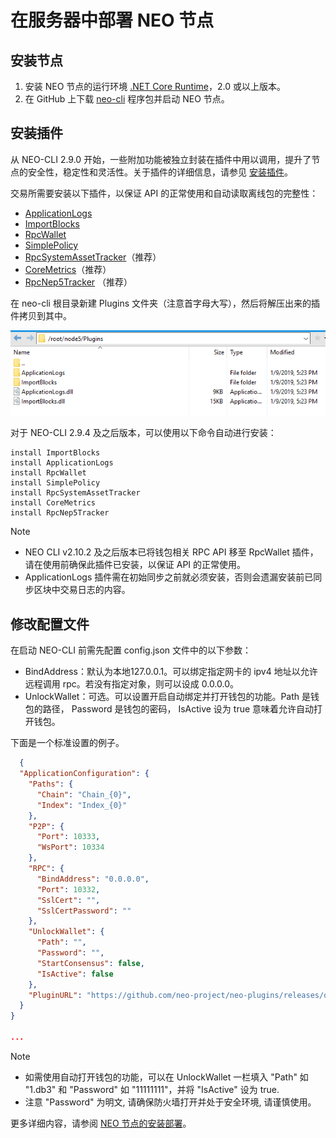 # 在服务器中部署 NEO 节点

## 安装节点

1. 安装 NEO 节点的运行环境 [.NET Core Runtime](https://www.microsoft.com/net/download/core#/runtime)，2.0 或以上版本。
2. 在 GitHub 上下载 [neo-cli](https://github.com/neo-project/neo-cli/releases) 程序包并启动 NEO 节点。

## 安装插件

从 NEO-CLI 2.9.0 开始，一些附加功能被独立封装在插件中用以调用，提升了节点的安全性，稳定性和灵活性。关于插件的详细信息，请参见 [安装插件](../../node/cli/setup.md)。

交易所需要安装以下插件，以保证 API 的正常使用和自动读取离线包的完整性：

- [ApplicationLogs](https://github.com/neo-project/neo-plugins/releases/download/v2.10.2/ApplicationLogs.zip)
- [ImportBlocks](https://github.com/neo-project/neo-plugins/releases/download/v2.10.2/ImportBlocks.zip)
- [RpcWallet](https://github.com/neo-project/neo-plugins/releases/download/v2.10.2/RpcWallet.zip)
- [SimplePolicy](https://github.com/neo-project/neo-plugins/releases/download/v2.10.0/SimplePolicy.zip)
- [RpcSystemAssetTracker](https://github.com/neo-project/neo-plugins/releases/download/v2.10.2/RpcSystemAssetTracker.zip)（推荐）
- [CoreMetrics](https://github.com/neo-project/neo-plugins/releases/download/v2.10.2/CoreMetrics.zip)（推荐）
- [RpcNep5Tracker](https://github.com/neo-project/neo-plugins/tree/master/RpcNep5Tracker) （推荐）

在 neo-cli 根目录新建 Plugins 文件夹（注意首字母大写），然后将解压出来的插件拷贝到其中。

![PluginsForExchange.png](../../assets/PluginsForExchange.png)

对于 NEO-CLI 2.9.4 及之后版本，可以使用以下命令自动进行安装：

```
install ImportBlocks
install ApplicationLogs
install RpcWallet
install SimplePolicy
install RpcSystemAssetTracker
install CoreMetrics
install RpcNep5Tracker
```

> [!Note]
>
> - NEO CLI v2.10.2 及之后版本已将钱包相关 RPC API 移至 RpcWallet 插件，请在使用前确保此插件已安装，以保证 API 的正常使用。
> - ApplicationLogs 插件需在初始同步之前就必须安装，否则会遗漏安装前已同步区块中交易日志的内容。

## 修改配置文件

在启动 NEO-CLI 前需先配置 config.json 文件中的以下参数：

- BindAddress：默认为本地127.0.0.1。可以绑定指定网卡的 ipv4 地址以允许远程调用 rpc。若没有指定对象，则可以设成 0.0.0.0。
- UnlockWallet：可选。可以设置开启自动绑定并打开钱包的功能。Path 是钱包的路径， Password 是钱包的密码， IsActive 设为 true 意味着允许自动打开钱包。

下面是一个标准设置的例子。

```json
  {
  "ApplicationConfiguration": {
    "Paths": {
      "Chain": "Chain_{0}",
      "Index": "Index_{0}"
    },
    "P2P": {
      "Port": 10333,
      "WsPort": 10334
    },
    "RPC": {
      "BindAddress": "0.0.0.0",
      "Port": 10332,
      "SslCert": "",
      "SslCertPassword": ""
    },
    "UnlockWallet": {
      "Path": "",
      "Password": "",
      "StartConsensus": false,
      "IsActive": false
    },
    "PluginURL": "https://github.com/neo-project/neo-plugins/releases/download/v{1}/{0}.zip"
  }
}

...

```
> [!Note]
   >
   > - 如需使用自动打开钱包的功能，可以在 UnlockWallet 一栏填入 "Path" 如 "1.db3" 和 "Password" 如 "11111111"，并将 "IsActive" 设为 true.
   > - 注意 "Password" 为明文, 请确保防火墙打开并处于安全环境, 请谨慎使用。


更多详细内容，请参阅 [NEO 节点的安装部署](../../node/cli/setup.md)。

